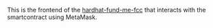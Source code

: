 This is the frontend of the [hardhat-fund-me-fcc](https://github.com/selimellieh72/hardhat-fund-me-fcc) that interacts with the smartcontract using MetaMask.
